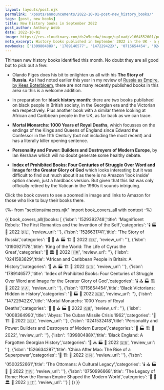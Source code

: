 ```yaml
---
layout: layouts/post.njk
permalink: '/posts/announcements/2022-10-01-post-new_history_books/'
tags: [post, new books]
title: New history books in September 2022
post_author: Anthony Webb
date: 2022-10-01
image: https://res.cloudinary.com/ds2o5ecdw/image/upload/v1664552601/posts/Sept22_HistoryBooks.png
meta_excerpt: History books published in September 2022 in the UK - a good selection including 3 with black history month (October) in mind
newbooks: ['139980488X', '1789146577', '147229422X', '0715654454', '0241532418','1526631741']
---
```


Thirteen new history books identified this month. No doubt they are all good but to pick out a few:

- Olando Figes does his bit to enlighten us all with his __The Story of Russia__. As I had noted earlier this year in my review of [Russia as Empire, by Kees Boterbloem](https://popularhistorybooks.com/posts/reviews/2022-04-08-review-russia_as_empire/), there are not many recently published books in this area so this is a welcome addition.

- In preparation for __black history month__: there are two books published on black people in British society, in the Georgian era and the Victorian era respectively. Plus another book with a similar theme looking at African and Caribbean people in the UK, as far back as we can trace.

- __Mortal Monarchs: 1000 Years of Royal Deaths__, which focusses on the endings of the Kings and Queens of England since Edward the Confessor in the 11th Century (but not including the most recent) and has a literally killer opening sentence.

- __Personality and Power: Builders and Destroyers of Modern Europe__, by Ian Kershaw which will no doubt generate some healthy debate.

- __Index of Prohibited Books: Four Centuries of Struggle Over Word and Image for the Greater Glory of God__ which looks interesting but it was difficult to find out much about it as there is no Amazon 'look inside' option shown, just a hardback version. But given that this list was only officially retired by the Vatican in the 1960s it sounds intriguing.

Click the book covers to see a zoomed in image and links to Amazon for those who like to buy their books there.

{%- from "sections/macros.njk" import book_covers_all with context -%}

{{ book_covers_all({books: 
[
{'isbn': '1529392748','title': 'Magnificent Rebels: The First Romantics and the Invention of the Self','categories': '🕯️ 🏭 🥐 2022 🇩🇪', 'review_url': ''},
{'isbn': '1526631741','title': 'The Story of Russia','categories': '👑 🏰 ⛪ 🏭 🏗️ 🥐 2022 🇷🇺', 'review_url': ''},
{'isbn': '0190927178','title': 'King of the World: The Life of Cyrus the Great','categories': '👑 🏛️ 🍜 2022 🇮🇷', 'review_url': ''},
{'isbn': '0241583829','title': 'African and Caribbean People in Britain: A History','categories': '🚽 ⛪ 🏭 🏗️ 🥐 2022 🇬🇧', 'review_url': ''},
{'isbn': '1789146577','title': 'Index of Prohibited Books: Four Centuries of Struggle Over Word and Image for the Greater Glory of God','categories': '🕯️ ⛪ 🏭 🏗️ 🥐 2022 🇻🇦', 'review_url': ''},
{'isbn': '0715654454','title': 'Black Victorians: Hidden in History','categories': '🚽 🏭 🥐 2022 🇬🇧', 'review_url': ''},
{'isbn': '147229422X','title': 'Mortal Monarchs: 1000 Years of Royal Deaths','categories': '🚽 🏰 ⛪ 🏭 🥐 2022 🇬🇧', 'review_url': ''},
{'isbn': '0008364990','title': 'Abyss: The Cuban Missile Crisis 1962','categories': '👑 🏗️ 🍔 2022 🇨🇺', 'review_url': ''},
{'isbn': '0241532418','title': 'Personality and Power: Builders and Destroyers of Modern Europe','categories': '👑 🏭 🏗️ 🥐 2022', 'review_url': ''},
{'isbn': '139980488X','title': 'Black England: A Forgotten Georgian History','categories': '🚽 ⛪ 🏭 🥐 2022 🇬🇧', 'review_url': ''},
{'isbn': '1526634287','title': 'China After Mao: The Rise of a Superpower','categories': '👑 🏗️ 🍜 2022 🇨🇳', 'review_url': ''},
{'isbn': '0500252661','title': 'The Ottomans: A Cultural Legacy','categories': '🕯️ ⛪ 🏭 🥐 🍜 2022 🇹🇷', 'review_url': ''},
{'isbn': '0750996668','title': 'The Legacy of Rome: How the Roman Empire Shaped the Modern World','categories': '👑 🚽 🏛️ 🥐 2022 🇮🇹', 'review_url': ''}
]
}) }}